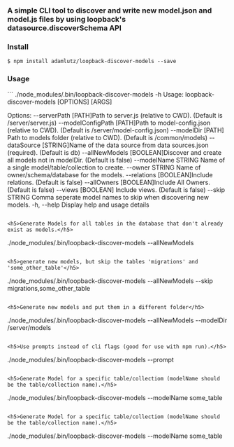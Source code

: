 

<h3>A simple CLI tool to discover and write new model.json and model.js files by using loopback's datasource.discoverSchema API</h3>

<h3>Install</h3>

    $ npm install adamlutz/loopback-discover-models --save

<h3>Usage</h3>
```
./node_modules/.bin/loopback-discover-models -h
Usage:
  loopback-discover-models [OPTIONS] [ARGS]

Options:
      --serverPath [PATH]Path to server.js (relative to CWD). (Default is /server/server.js)
      --modelConfigPath [PATH]Path to model-config.json (relative to CWD). (Default is /server/model-config.json)
      --modelDir [PATH]  Path to models folder (relative to CWD). (Default is /common/models)
      --dataSource [STRING]Name of the data source from data sources.json (required). (Default is db)
      --allNewModels [BOOLEAN]Discover and create all models not in modelDir. (Default is false)
      --modelName STRING Name of a single model/table/collection to create.
      --owner STRING     Name of owner/schema/database for the models.
      --relations [BOOLEAN]Include relations. (Default is false)
      --allOwners [BOOLEAN]Include All Owners. (Default is false)
      --views [BOOLEAN]  Include views. (Default is false)
      --skip STRING      Comma seperate model names to skip when discovering new models.
  -h, --help             Display help and usage details
  ```

<h5>Generate Models for all tables in the database that don't already exist as models.</h5>
```
./node_modules/.bin/loopback-discover-models --allNewModels
```

<h5>generate new models, but skip the tables 'migrations' and 'some_other_table'</h5>
```
./node_modules/.bin/loopback-discover-models --allNewModels --skip migrations,some_other_table
```

<h5>Generate new models and put them in a different folder</h5>
```
./node_modules/.bin/loopback-discover-models --allNewModels --modelDir /server/models
```

<h5>Use prompts instead of cli flags (good for use with npm run).</h5>
```
./node_modules/.bin/loopback-discover-models --prompt
```

<h5>Generate Model for a specific table/collectiom (modelName should be the table/collection name).</h5>
```
./node_modules/.bin/loopback-discover-models --modelName some_table
```

<h5>Generate Model for a specific table/collectiom (modelName should be the table/collection name).</h5>
```
./node_modules/.bin/loopback-discover-models --modelName some_table
```
